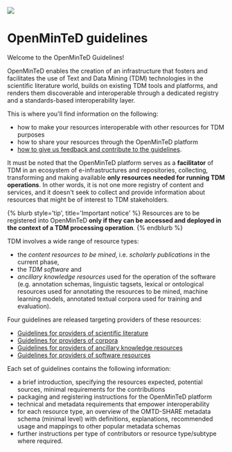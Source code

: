 ![](/assets/OpenMINTED_Tag_Color_small.png)

# OpenMinTeD guidelines

Welcome to the OpenMinTeD Guidelines!

OpenMinTeD enables the creation of an infrastructure that fosters and facilitates the use of Text and Data Mining (TDM) technologies in the scientific literature world, builds on existing TDM tools and platforms, and renders them discoverable and interoperable through a dedicated registry and a standards-based interoperability layer.

This is where you'll find information on the following:

* how to make your resources interoperable with other resources for TDM purposes
* how to share your resources through the OpenMinTeD platform
* [how to give us feedback and contribute to the guidelines](/contributing-to-the-guidelines.md).

It must be noted that the OpenMinTeD platform serves as a **facilitator** of TDM in an ecosystem of e-infrastructures and repositories, collecting, transforming and making available **only resources needed for running TDM operations**. In other words, it is not one more registry of content and services, and it doesn't seek to collect and provide information about resources that might be of interest to TDM stakeholders.

{% blurb style='tip', title='Important notice' %}
Resources are to be registered into OpenMinTeD **only if they can be accessed and deployed in the context of a TDM processing operation**.
{% endblurb %}

TDM involves a wide range of resource types:

* the _content resources to be mined_, i.e. _scholarly publications_ in the current phase,
* the _TDM software_ and
* _ancillary knowledge resources_ used for the operation of the software \(e.g. annotation schemas, linguistic tagsets, lexical or ontological resources used for annotating the resources to be mined, machine learning models, annotated textual corpora used for training and evaluation\).

Four guidelines are released targeting providers of these resources:

* [Guidelines for providers of scientific literature](/guidelines_for_providers_of_publications/README.md)
* [Guidelines for providers of corpora](/guidelines_for_providers_of_corpora/README.md)
* [Guidelines for providers of ancillary knowledge resources](/guidelines_for_providers_of_ancillary_resources/README.md)
* [Guidelines for providers of software resources](/guidelines_for_providers_of_sw_resources/README.md)



Each set of guidelines contains the following information:

* a brief introduction, specifying the resources expected, potential sources, minimal requirements for the contributions
* packaging and registering instructions for the OpenMinTeD platform
* technical and metadata requirements that empower interoperability
* for each resource type, an overview of the OMTD-SHARE metadata schema \(minimal level\) with definitions, explanations, recommended usage and mappings to other popular  metadata schemas
* further instructions per type of contributors or resource type/subtype where required.

